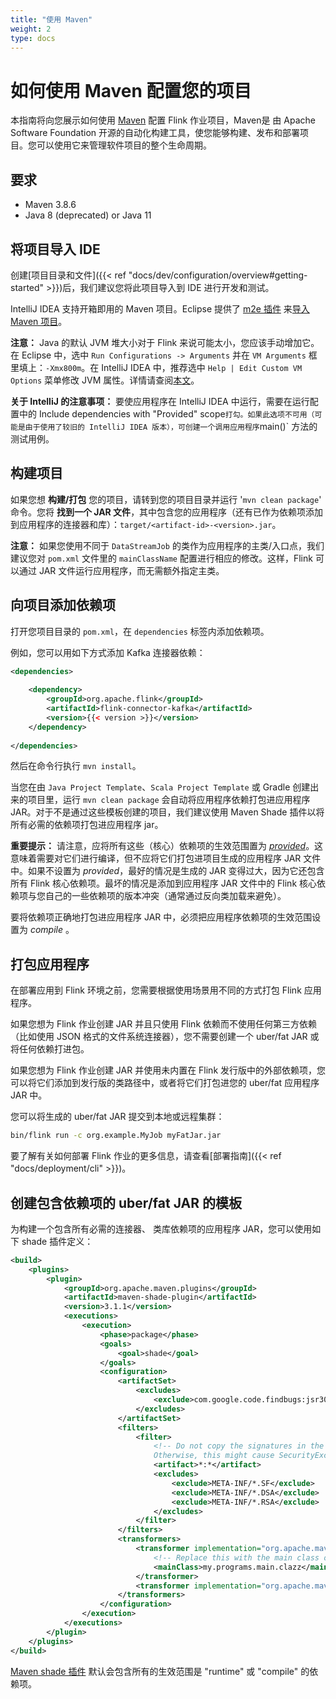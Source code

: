 ```yaml
---
title: "使用 Maven"
weight: 2
type: docs
---
```

<!--
Licensed to the Apache Software Foundation (ASF) under one
or more contributor license agreements.  See the NOTICE file
distributed with this work for additional information
regarding copyright ownership.  The ASF licenses this file
to you under the Apache License, Version 2.0 (the
"License"); you may not use this file except in compliance
with the License.  You may obtain a copy of the License at

  http://www.apache.org/licenses/LICENSE-2.0

Unless required by applicable law or agreed to in writing,
software distributed under the License is distributed on an
"AS IS" BASIS, WITHOUT WARRANTIES OR CONDITIONS OF ANY
KIND, either express or implied.  See the License for the
specific language governing permissions and limitations
under the License.
-->

# 如何使用 Maven 配置您的项目

本指南将向您展示如何使用 [Maven](https://maven.apache.org) 配置 Flink 作业项目，Maven是 由 Apache Software Foundation 开源的自动化构建工具，使您能够构建、发布和部署项目。您可以使用它来管理软件项目的整个生命周期。

## 要求

- Maven 3.8.6
- Java 8 (deprecated) or Java 11

## 将项目导入 IDE

创建[项目目录和文件]({{< ref "docs/dev/configuration/overview#getting-started" >}})后，我们建议您将此项目导入到 IDE 进行开发和测试。

IntelliJ IDEA 支持开箱即用的 Maven 项目。Eclipse 提供了 [m2e 插件](http://www.eclipse.org/m2e/) 来[导入 Maven 项目](http://books.sonatype.com/m2eclipse-book/reference/creating-sect-importing-projects.html#fig-creating-import)。

**注意：** Java 的默认 JVM 堆大小对于 Flink 来说可能太小，您应该手动增加它。在 Eclipse 中，选中 `Run Configurations -> Arguments` 并在 `VM Arguments` 框里填上：`-Xmx800m`。在 IntelliJ IDEA 中，推荐选中 `Help | Edit Custom VM Options` 菜单修改 JVM 属性。详情请查阅[本文](https://intellij-support.jetbrains.com/hc/en-us/articles/206544869-Configuring-JVM-options-and-platform-properties)。

**关于 IntelliJ 的注意事项：** 要使应用程序在 IntelliJ IDEA 中运行，需要在运行配置中的 Include dependencies with "Provided" scope` 打勾。如果此选项不可用（可能是由于使用了较旧的 IntelliJ IDEA 版本），可创建一个调用应用程序 `main()` 方法的测试用例。

## 构建项目

如果您想 __构建/打包__ 您的项目，请转到您的项目目录并运行 '`mvn clean package`' 命令。您将 __找到一个 JAR 文件__，其中包含您的应用程序（还有已作为依赖项添加到应用程序的连接器和库）：`target/<artifact-id>-<version>.jar`。

__注意：__ 如果您使用不同于 `DataStreamJob` 的类作为应用程序的主类/入口点，我们建议您对 `pom.xml` 文件里的 `mainClassName` 配置进行相应的修改。这样，Flink 可以通过 JAR 文件运行应用程序，而无需额外指定主类。

## 向项目添加依赖项

打开您项目目录的 `pom.xml`，在 `dependencies` 标签内添加依赖项。

例如，您可以用如下方式添加 Kafka 连接器依赖：

```xml
<dependencies>
    
    <dependency>
        <groupId>org.apache.flink</groupId>
        <artifactId>flink-connector-kafka</artifactId>
        <version>{{< version >}}</version>
    </dependency>
    
</dependencies>
```

然后在命令行执行 `mvn install`。

当您在由 `Java Project Template`、`Scala Project Template` 或 Gradle 创建出来的项目里，运行 `mvn clean package` 会自动将应用程序依赖打包进应用程序 JAR。对于不是通过这些模板创建的项目，我们建议使用 Maven Shade 插件以将所有必需的依赖项打包进应用程序 jar。

**重要提示：** 请注意，应将所有这些（核心）依赖项的生效范围置为 [*provided*](https://maven.apache.org/guides/introduction/introduction-to-dependency-mechanism.html#dependency-scope)。这意味着需要对它们进行编译，但不应将它们打包进项目生成的应用程序 JAR 文件中。如果不设置为 *provided*，最好的情况是生成的 JAR 变得过大，因为它还包含所有 Flink 核心依赖项。最坏的情况是添加到应用程序 JAR 文件中的 Flink 核心依赖项与您自己的一些依赖项的版本冲突（通常通过反向类加载来避免）。

要将依赖项正确地打包进应用程序 JAR 中，必须把应用程序依赖项的生效范围设置为 *compile* 。

## 打包应用程序

在部署应用到 Flink 环境之前，您需要根据使用场景用不同的方式打包 Flink 应用程序。

如果您想为 Flink 作业创建 JAR 并且只使用 Flink 依赖而不使用任何第三方依赖（比如使用 JSON 格式的文件系统连接器），您不需要创建一个 uber/fat JAR 或将任何依赖打进包。

如果您想为 Flink 作业创建 JAR 并使用未内置在 Flink 发行版中的外部依赖项，您可以将它们添加到发行版的类路径中，或者将它们打包进您的 uber/fat 应用程序 JAR 中。

您可以将生成的 uber/fat JAR 提交到本地或远程集群：

```sh
bin/flink run -c org.example.MyJob myFatJar.jar
```

要了解有关如何部署 Flink 作业的更多信息，请查看[部署指南]({{< ref "docs/deployment/cli" >}})。

## 创建包含依赖项的 uber/fat JAR 的模板

为构建一个包含所有必需的连接器、 类库依赖项的应用程序 JAR，您可以使用如下 shade 插件定义：

```xml
<build>
    <plugins>
        <plugin>
            <groupId>org.apache.maven.plugins</groupId>
            <artifactId>maven-shade-plugin</artifactId>
            <version>3.1.1</version>
            <executions>
                <execution>
                    <phase>package</phase>
                    <goals>
                        <goal>shade</goal>
                    </goals>
                    <configuration>
                        <artifactSet>
                            <excludes>
                                <exclude>com.google.code.findbugs:jsr305</exclude>
                            </excludes>
                        </artifactSet>
                        <filters>
                            <filter>
                                <!-- Do not copy the signatures in the META-INF folder.
                                Otherwise, this might cause SecurityExceptions when using the JAR. -->
                                <artifact>*:*</artifact>
                                <excludes>
                                    <exclude>META-INF/*.SF</exclude>
                                    <exclude>META-INF/*.DSA</exclude>
                                    <exclude>META-INF/*.RSA</exclude>
                                </excludes>
                            </filter>
                        </filters>
                        <transformers>
                            <transformer implementation="org.apache.maven.plugins.shade.resource.ManifestResourceTransformer">
                                <!-- Replace this with the main class of your job -->
                                <mainClass>my.programs.main.clazz</mainClass>
                            </transformer>
                            <transformer implementation="org.apache.maven.plugins.shade.resource.ServicesResourceTransformer"/>
                        </transformers>
                    </configuration>
                </execution>
            </executions>
        </plugin>
    </plugins>
</build>
```

[Maven shade 插件](https://maven.apache.org/plugins/maven-shade-plugin/index.html) 默认会包含所有的生效范围是 "runtime" 或 "compile" 的依赖项。
